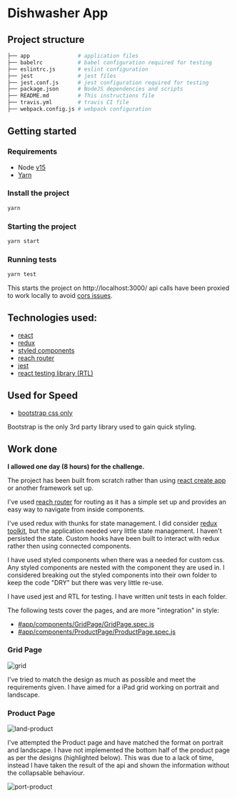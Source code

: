 # Dishwasher App 

## Project structure
```bash
├── app               # application files
├── babelrc           # babel configuration required for testing
├── eslintrc.js       # eslint configuration
├── jest              # jest files
├── jest.conf.js      # jest configuration required for testing
├── package.json      # NodeJS dependencies and scripts
├── README.md         # This instructions file
├── travis.yml        # travis CI file
├── webpack.config.js # webpack configuration
```

## Getting started
### Requirements
* Node [v15](https://github.com/nodejs/node/blob/master/doc/changelogs/CHANGELOG_V15.md#15.8.0)
* [Yarn](https://classic.yarnpkg.com/en/)
### Install the project
```sh
yarn
```
### Starting the project
```sh
yarn start
```
### Running tests
```sh
yarn test
```
This starts the project on http://localhost:3000/ api calls have been proxied to work locally to avoid [cors issues](https://www.npmjs.com/package/local-cors-proxy).

## Technologies used:
* [react](https://github.com/facebook/react)
* [redux](https://redux.js.org/)
* [styled components](https://styled-components.com/)
* [reach router](https://reach.tech/router/)
* [jest](https://jestjs.io/)
* [react testing library (RTL)](https://testing-library.com/)

## Used for Speed
* [bootstrap css only](https://getbootstrap.com/docs/3.4/getting-started/)

Bootstrap is the only 3rd party library used to gain quick styling.

## Work done
**I allowed one day (8 hours) for the challenge.**

The project has been built from scratch rather than using [react create app](https://reactjs.org/docs/create-a-new-react-app.html) or another framework set up.  

I've used [reach router](https://reach.tech/router/) for routing as it has a simple set up and provides an easy way to navigate from inside components.  

I've used redux with thunks for state management. I did consider [redux toolkit](https://redux-toolkit.js.org/), but the application needed very little state management. I haven't persisted the state. Custom hooks have been built to interact with redux rather then using connected components.

I have used styled components when there was a needed for custom css.  Any styled components are nested with the component they are used in.  I considered breaking out the styled components into their own folder to keep the code "DRY" but there was very little re-use.

I have used jest and RTL for testing.  I have written unit tests in each folder.  

The following tests cover the pages, and are more "integration" in style:
* [#app/components/GridPage/GridPage.spec.js](app/components/ProductPage/ProductPage.spec.js)
* [#app/components/ProductPage/ProductPage.spec.js](app/components/ProductPage/ProductPage.spec.js)

### Grid Page
![grid](https://user-images.githubusercontent.com/4889659/107943432-9e789180-6f84-11eb-9c24-deee4cd12421.png)

I've tried to match the design as much as possible and meet the requirements given.  I have aimed for a iPad grid working on portrait and landscape.  

### Product Page
![land-product](https://user-images.githubusercontent.com/4889659/107943506-b8b26f80-6f84-11eb-8e85-09b5940438e0.png)

I've attempted the Product page and have matched the format on portrait and landscape. I have not implemented the bottom half of the product page as per the designs (highlighted below).  This was due to a lack of time, instead I have taken the result of the api and shown the information without the collapsable behaviour.

![port-product](https://user-images.githubusercontent.com/4889659/107943547-c536c800-6f84-11eb-9b0d-b03e09300916.png)
